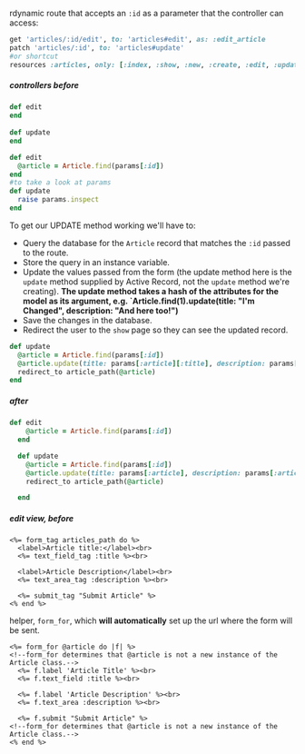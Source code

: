 rdynamic route that accepts an `:id` as a parameter that the controller can access:

```ruby
get 'articles/:id/edit', to: 'articles#edit', as: :edit_article 
patch 'articles/:id', to: 'articles#update'
#or shortcut 
resources :articles, only: [:index, :show, :new, :create, :edit, :update]
```

##### controllers before

```ruby
def edit
end
 
def update
end
```

```ruby
def edit
  @article = Article.find(params[:id])
end
#to take a look at params
def update
  raise params.inspect
end
```

To get our UPDATE method working we'll have to: 

- Query the database for the `Article` record that matches the `:id` passed to the route.
- Store the query in an instance variable.
- Update the values passed from the form (the update method here is the `update` method supplied by Active Record, not the `update` method we're creating). **The update method takes a hash of the attributes for the model as its argument, e.g. `Article.find(1).update(title: "I'm Changed", description: "And here too!")**
- Save the changes in the database.
- Redirect the user to the `show` page so they can see the updated record.

```ruby
def update
  @article = Article.find(params[:id])
  @article.update(title: params[:article][:title], description: params[:article][:description])
  redirect_to article_path(@article)
end
```

##### after

```ruby
def edit
    @article = Article.find(params[:id])
  end

  def update
    @article = Article.find(params[:id])
    @article.update(title: params[:article], description: params[:article])
    redirect_to article_path(@article)

  end
```

##### edit view, before

```erb
<%= form_tag articles_path do %>
  <label>Article title:</label><br>
  <%= text_field_tag :title %><br>
 
  <label>Article Description</label><br>
  <%= text_area_tag :description %><br>
 
  <%= submit_tag "Submit Article" %>
<% end %>
```

helper, `form_for`, which **will automatically** set up the url where the form will be sent.

```erb
<%= form_for @article do |f| %>
<!--form_for determines that @article is not a new instance of the Article class.-->
  <%= f.label 'Article Title' %><br>
  <%= f.text_field :title %><br>
 
  <%= f.label 'Article Description' %><br>
  <%= f.text_area :description %><br>
 
  <%= f.submit "Submit Article" %>
<!--form_for determines that @article is not a new instance of the Article class.-->
<% end %>
```

